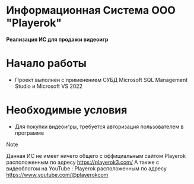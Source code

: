 # Информационная Система ООО "Playerok"
**Реализация ИС для продажи видеоигр** 

# Начало работы
* Проект выполнен с применением СУБД Microsoft SQL Management Studio и Microsoft VS 2022

# Необходимые условия
* Для покупки видеоигры, требуется авторизация пользователем в программе


> [!NOTE]
> Данная ИС не имеет ничего общего с оффициальным сайтом Playerok расположенным по адресу https://playerok3.com/
> А также с видеоблогом на YouTube : Playerok расположенным по адресу  https://www.youtube.com/@playerokcom

